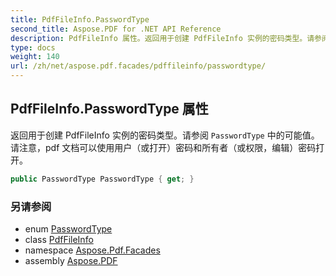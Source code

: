 ```yaml
---
title: PdfFileInfo.PasswordType
second_title: Aspose.PDF for .NET API Reference
description: PdfFileInfo 属性。返回用于创建 PdfFileInfo 实例的密码类型。请参阅 PasswordType 中的可能值。请注意，pdf 文档可以使用用户（或打开）密码和所有者（或权限，编辑）密码打开。
type: docs
weight: 140
url: /zh/net/aspose.pdf.facades/pdffileinfo/passwordtype/
---
```

## PdfFileInfo.PasswordType 属性

返回用于创建 PdfFileInfo 实例的密码类型。请参阅 `PasswordType` 中的可能值。请注意，pdf 文档可以使用用户（或打开）密码和所有者（或权限，编辑）密码打开。

```csharp
public PasswordType PasswordType { get; }
```

### 另请参阅

* enum [PasswordType](../../../aspose.pdf/passwordtype/)
* class [PdfFileInfo](../)
* namespace [Aspose.Pdf.Facades](../../../aspose.pdf.facades/)
* assembly [Aspose.PDF](../../../)